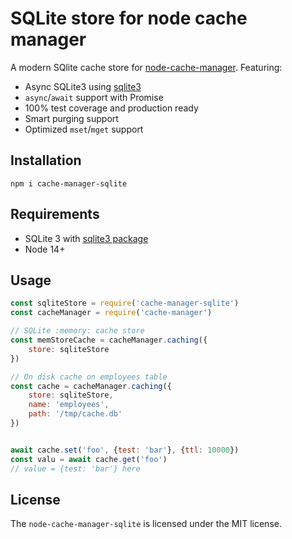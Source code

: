 # SQLite store for node cache manager

A modern SQlite cache store for [node-cache-manager](https://github.com/BryanDonovan/node-cache-manager). Featuring:

 - Async SQLite3 using [sqlite3](https://github.com/TryGhost/node-sqlite3)
 - `async`/`await` support with Promise
 - 100% test coverage and production ready
 - Smart purging support
 - Optimized `mset`/`mget` support

## Installation

```
npm i cache-manager-sqlite
```

## Requirements

 - SQLite 3 with [sqlite3 package](https://github.com/TryGhost/node-sqlite3)
 - Node 14+

## Usage

```js
const sqliteStore = require('cache-manager-sqlite')
const cacheManager = require('cache-manager')

// SQLite :memory: cache store
const memStoreCache = cacheManager.caching({
    store: sqliteStore
})

// On disk cache on employees table
const cache = cacheManager.caching({
    store: sqliteStore,
    name: 'employees',
    path: '/tmp/cache.db'
})


await cache.set('foo', {test: 'bar'}, {ttl: 10000})
const valu = await cache.get('foo')
// value = {test: 'bar'} here
```

## License

The `node-cache-manager-sqlite` is licensed under the MIT license.
